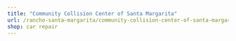 ```yaml
---
title: "Community Collision Center of Santa Margarita"
url: /rancho-santa-margarita/community-collision-center-of-santa-margarita-3/
shop: car repair
---
```

